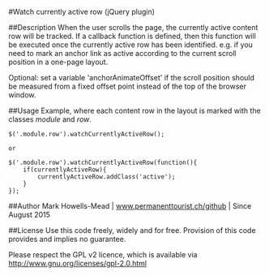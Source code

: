 #Watch currently active row (jQuery plugin)

##Description
When the user scrolls the page, the currently active content
row will be tracked. If a callback function is defined, then this 
function will be executed once the currently active row has been
identified. e.g. if you need to mark an anchor link as active
according to the current scroll position in a one-page layout.

Optional: set a variable 'anchorAnimateOffset' if the scroll position
should be measured from a fixed offset point instead of the top
of the browser window.

##Usage
Example, where each content row in the layout is marked with the 
classes *module* and *row*.
```
$('.module.row').watchCurrentlyActiveRow();

or

$('.module.row').watchCurrentlyActiveRow(function(){
	if(currentlyActiveRow){
		currentlyActiveRow.addClass('active');
	}
});
```

##Author
Mark Howells-Mead | www.permanenttourist.ch/github | Since August 2015

##License
Use this code freely, widely and for free. Provision of this code provides and implies no guarantee.

Please respect the GPL v2 licence, which is available via http://www.gnu.org/licenses/gpl-2.0.html